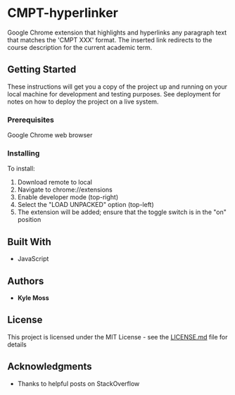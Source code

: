 # CMPT-hyperlinker
Google Chrome extension that highlights and hyperlinks any paragraph text that matches the 'CMPT XXX' format. The inserted link redirects to the course description for the current academic term.

## Getting Started

These instructions will get you a copy of the project up and running on your local machine for development and testing purposes. See deployment for notes on how to deploy the project on a live system.

### Prerequisites

Google Chrome web browser

### Installing

To install:
1) Download remote to local
2) Navigate to chrome://extensions
3) Enable developer mode (top-right)
4) Select the "LOAD UNPACKED" option (top-left)
5) The extension will be added; ensure that the toggle switch is in the "on" position

## Built With

* JavaScript

## Authors

* **Kyle Moss**

## License

This project is licensed under the MIT License - see the [LICENSE.md](LICENSE.md) file for details

## Acknowledgments

* Thanks to helpful posts on StackOverflow
